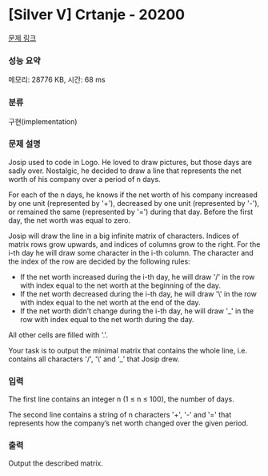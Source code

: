 # [Silver V] Crtanje - 20200 

[문제 링크](https://www.acmicpc.net/problem/20200) 

### 성능 요약

메모리: 28776 KB, 시간: 68 ms

### 분류

구현(implementation)

### 문제 설명

<p>Josip used to code in Logo. He loved to draw pictures, but those days are sadly over. Nostalgic, he decided to draw a line that represents the net worth of his company over a period of n days.</p>

<p>For each of the n days, he knows if the net worth of his company increased by one unit (represented by '+'), decreased by one unit (represented by '-'), or remained the same (represented by '=') during that day. Before the first day, the net worth was equal to zero.</p>

<p>Josip will draw the line in a big infinite matrix of characters. Indices of matrix rows grow upwards, and indices of columns grow to the right. For the i-th day he will draw some character in the i-th column. The character and the index of the row are decided by the following rules:</p>

<ul>
	<li>If the net worth increased during the i-th day, he will draw '/' in the row with index equal to the net worth at the beginning of the day.</li>
	<li>If the net worth decreased during the i-th day, he will draw '\' in the row with index equal to the net worth at the end of the day.</li>
	<li>If the net worth didn’t change during the i-th day, he will draw '_' in the row with index equal to the net worth during the day.</li>
</ul>

<p>All other cells are filled with '.'.</p>

<p>Your task is to output the minimal matrix that contains the whole line, i.e. contains all characters '/', '\' and '_' that Josip drew.</p>

### 입력 

 <p>The first line contains an integer n (1 ≤ n ≤ 100), the number of days.</p>

<p>The second line contains a string of n characters '+', '-' and '=' that represents how the company’s net worth changed over the given period.</p>

### 출력 

 <p>Output the described matrix.</p>

